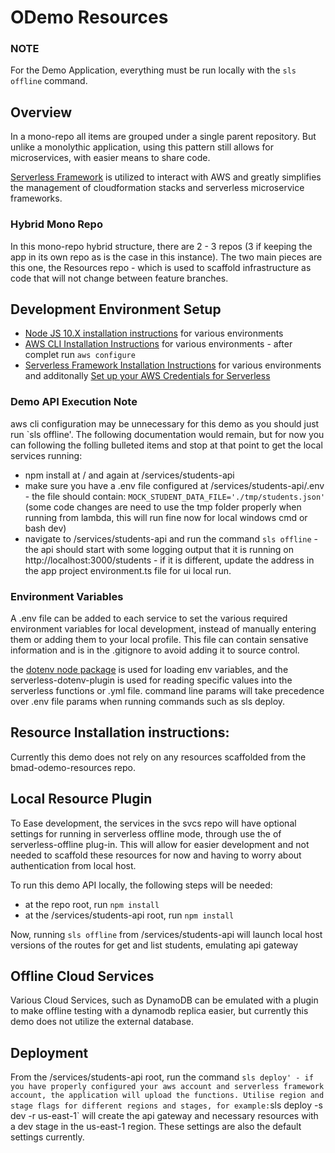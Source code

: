 # ODemo Resources

### NOTE

For the Demo Application, everything must be run locally with the `sls offline` command.

## Overview

In a mono-repo all items are grouped under a single parent repository. But unlike a monolythic application, using this pattern still allows for microservices, with easier means to share code.

[Serverless Framework](https://serverless.com/framework/docs/getting-started/) is utilized to interact with AWS and greatly simplifies the management of cloudformation stacks and serverless microservice frameworks.

### Hybrid Mono Repo

In this mono-repo hybrid structure, there are 2 - 3 repos (3 if keeping the app in its own repo as is the case in this instance). The two main pieces are this one, the Resources repo - which is used to scaffold infrastructure as code that will not change between feature branches.

## Development Environment Setup

- [Node JS 10.X installation instructions](https://nodejs.org/en/download/package-manager/) for various environments
- [AWS CLI Installation Instructions](https://docs.amazonaws.cn/en_us/cli/latest/userguide/cli-chap-install.html) for various environments - after complet run `aws configure`
- [Serverless Framework Installation Instructions](https://serverless.com/framework/docs/getting-started/) for various environments and additonally [Set up your AWS Credentials for Serverless](https://serverless.com/framework/docs/providers/aws/cli-reference/config-credentials/)

### Demo API Execution Note

aws cli configuration may be unnecessary for this demo as you should just run `sls offline'. The following documentation would remain, but for now you can following the folling bulleted items and stop at that point to get the local services running:

- npm install at / and again at /services/students-api
- make sure you have a .env file configured at /services/students-api/.env - the file should contain: `MOCK_STUDENT_DATA_FILE='./tmp/students.json'` (some code changes are need to use the tmp folder properly when running from lambda, this will run fine now for local windows cmd or bash dev)
- navigate to /services/students-api and run the command `sls offline` - the api should start with some logging output that it is running on http://localhost:3000/students - if it is different, update the address in the app project environment.ts file for ui local run.

### Environment Variables

A .env file can be added to each service to set the various required environment variables for local development, instead of manually entering them or adding them to your local profile. This file can contain sensative information and is in the .gitignore to avoid adding it to source control.

the [dotenv node package](https://github.com/motdotla/dotenv) is used for loading env variables, and the serverless-dotenv-plugin is used for reading specific values into the serverless functions or .yml file. command line params will take precedence over .env file params when running commands such as sls deploy.

## Resource Installation instructions:

Currently this demo does not rely on any resources scaffolded from the bmad-odemo-resources repo.

## Local Resource Plugin

To Ease development, the services in the svcs repo will have optional settings for running in serverless offline mode, through use the of serverless-offline plug-in. This will allow for easier development and not needed to scaffold these resources for now and having to worry about authentication from local host.

To run this demo API locally, the following steps will be needed:

- at the repo root, run `npm install`
- at the /services/students-api root, run `npm install`

Now, running `sls offline` from /services/students-api will launch local host versions of the routes for get and list students, emulating api gateway

## Offline Cloud Services

Various Cloud Services, such as DynamoDB can be emulated with a plugin to make offline testing with a dynamodb replica easier, but currently this demo does not utilize the external database.

## Deployment

From the /services/students-api root, run the command `sls deploy' - if you have properly configured your aws account and serverless framework account, the application will upload the functions. Utilise region and stage flags for different regions and stages, for example:`sls deploy -s dev -r us-east-1` will create the api gateway and necessary resources with a dev stage in the us-east-1 region. These settings are also the default settings currently.
